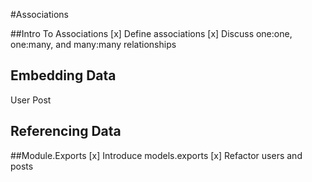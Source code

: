 #Associations

##Intro To Associations
[x] Define associations 
[x] Discuss one:one, one:many, and many:many relationships

## Embedding Data
User 
Post

## Referencing Data

##Module.Exports
[x] Introduce models.exports
[x] Refactor users and posts 